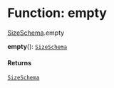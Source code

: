 # Function: empty

[SizeSchema](/auto-docs/editor/modules/SizeSchema.md).empty

**empty**(): [`SizeSchema`](/auto-docs/editor/interfaces/SizeSchema-1.md)

#### Returns

[`SizeSchema`](/auto-docs/editor/interfaces/SizeSchema-1.md)

